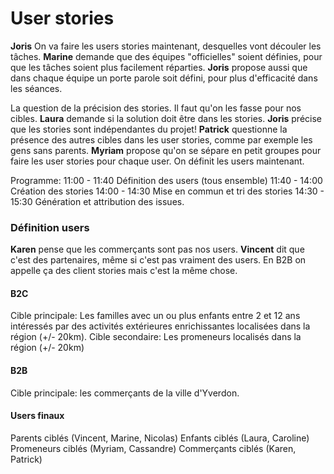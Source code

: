 # User stories

**Joris** On va faire les users stories maintenant, desquelles vont découler les tâches. 
**Marine** demande que des équipes "officielles" soient définies, pour que les tâches soient plus facilement réparties. 
**Joris** propose aussi que dans chaque équipe un porte parole soit défini, pour plus d'efficacité dans les séances. 

La question de la précision des stories. Il faut qu'on les fasse pour nos cibles.
**Laura** demande si la solution doit être dans les stories. 
**Joris** précise que les stories sont indépendantes du projet! 
**Patrick** questionne la présence des autres cibles dans les user stories, comme par exemple les gens sans parents. 
**Myriam** propose qu'on se sépare en petit groupes pour faire les user stories pour chaque user. On définit les users maintenant. 

Programme: 
11:00 - 11:40 Définition des users (tous ensemble)
11:40 - 14:00 Création des stories
14:00 - 14:30 Mise en commun et tri des stories
14:30 - 15:30 Génération et attribution des issues. 

### Définition users

**Karen** pense que les commerçants sont pas nos users.
**Vincent** dit que c'est des partenaires, même si c'est pas vraiment des users. En B2B on appelle ça des client stories mais c'est la même chose. 
#### B2C
Cible principale: Les familles avec un ou plus enfants entre 2 et 12 ans intéressés par des activités extérieures enrichissantes localisées dans la région (+/- 20km). 
Cible secondaire: Les promeneurs localisés dans la région (+/- 20km) 
#### B2B
Cible principale: les commerçants de la ville d'Yverdon. 
#### Users finaux
Parents ciblés  (Vincent, Marine, Nicolas)
Enfants ciblés (Laura, Caroline)
Promeneurs ciblés (Myriam, Cassandre)
Commerçants ciblés (Karen, Patrick)
